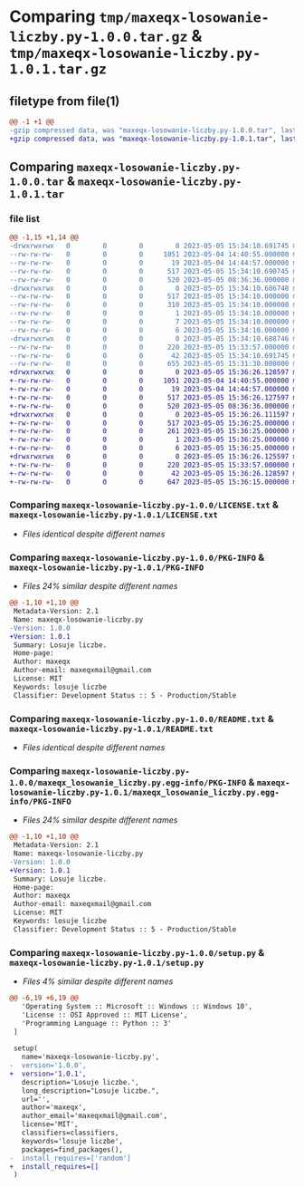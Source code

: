 # Comparing `tmp/maxeqx-losowanie-liczby.py-1.0.0.tar.gz` & `tmp/maxeqx-losowanie-liczby.py-1.0.1.tar.gz`

## filetype from file(1)

```diff
@@ -1 +1 @@
-gzip compressed data, was "maxeqx-losowanie-liczby.py-1.0.0.tar", last modified: Fri May  5 15:34:10 2023, max compression
+gzip compressed data, was "maxeqx-losowanie-liczby.py-1.0.1.tar", last modified: Fri May  5 15:36:26 2023, max compression
```

## Comparing `maxeqx-losowanie-liczby.py-1.0.0.tar` & `maxeqx-losowanie-liczby.py-1.0.1.tar`

### file list

```diff
@@ -1,15 +1,14 @@
-drwxrwxrwx   0        0        0        0 2023-05-05 15:34:10.691745 maxeqx-losowanie-liczby.py-1.0.0/
--rw-rw-rw-   0        0        0     1051 2023-05-04 14:40:55.000000 maxeqx-losowanie-liczby.py-1.0.0/LICENSE.txt
--rw-rw-rw-   0        0        0       19 2023-05-04 14:44:57.000000 maxeqx-losowanie-liczby.py-1.0.0/MANIFEST.in
--rw-rw-rw-   0        0        0      517 2023-05-05 15:34:10.690745 maxeqx-losowanie-liczby.py-1.0.0/PKG-INFO
--rw-rw-rw-   0        0        0      520 2023-05-05 08:36:36.000000 maxeqx-losowanie-liczby.py-1.0.0/README.txt
-drwxrwxrwx   0        0        0        0 2023-05-05 15:34:10.686748 maxeqx-losowanie-liczby.py-1.0.0/maxeqx_losowanie_liczby.py.egg-info/
--rw-rw-rw-   0        0        0      517 2023-05-05 15:34:10.000000 maxeqx-losowanie-liczby.py-1.0.0/maxeqx_losowanie_liczby.py.egg-info/PKG-INFO
--rw-rw-rw-   0        0        0      310 2023-05-05 15:34:10.000000 maxeqx-losowanie-liczby.py-1.0.0/maxeqx_losowanie_liczby.py.egg-info/SOURCES.txt
--rw-rw-rw-   0        0        0        1 2023-05-05 15:34:10.000000 maxeqx-losowanie-liczby.py-1.0.0/maxeqx_losowanie_liczby.py.egg-info/dependency_links.txt
--rw-rw-rw-   0        0        0        7 2023-05-05 15:34:10.000000 maxeqx-losowanie-liczby.py-1.0.0/maxeqx_losowanie_liczby.py.egg-info/requires.txt
--rw-rw-rw-   0        0        0        6 2023-05-05 15:34:10.000000 maxeqx-losowanie-liczby.py-1.0.0/maxeqx_losowanie_liczby.py.egg-info/top_level.txt
-drwxrwxrwx   0        0        0        0 2023-05-05 15:34:10.688746 maxeqx-losowanie-liczby.py-1.0.0/maxll/
--rw-rw-rw-   0        0        0      220 2023-05-05 15:33:57.000000 maxeqx-losowanie-liczby.py-1.0.0/maxll/__init__.py
--rw-rw-rw-   0        0        0       42 2023-05-05 15:34:10.691745 maxeqx-losowanie-liczby.py-1.0.0/setup.cfg
--rw-rw-rw-   0        0        0      655 2023-05-05 15:31:30.000000 maxeqx-losowanie-liczby.py-1.0.0/setup.py
+drwxrwxrwx   0        0        0        0 2023-05-05 15:36:26.128597 maxeqx-losowanie-liczby.py-1.0.1/
+-rw-rw-rw-   0        0        0     1051 2023-05-04 14:40:55.000000 maxeqx-losowanie-liczby.py-1.0.1/LICENSE.txt
+-rw-rw-rw-   0        0        0       19 2023-05-04 14:44:57.000000 maxeqx-losowanie-liczby.py-1.0.1/MANIFEST.in
+-rw-rw-rw-   0        0        0      517 2023-05-05 15:36:26.127597 maxeqx-losowanie-liczby.py-1.0.1/PKG-INFO
+-rw-rw-rw-   0        0        0      520 2023-05-05 08:36:36.000000 maxeqx-losowanie-liczby.py-1.0.1/README.txt
+drwxrwxrwx   0        0        0        0 2023-05-05 15:36:26.111597 maxeqx-losowanie-liczby.py-1.0.1/maxeqx_losowanie_liczby.py.egg-info/
+-rw-rw-rw-   0        0        0      517 2023-05-05 15:36:25.000000 maxeqx-losowanie-liczby.py-1.0.1/maxeqx_losowanie_liczby.py.egg-info/PKG-INFO
+-rw-rw-rw-   0        0        0      261 2023-05-05 15:36:25.000000 maxeqx-losowanie-liczby.py-1.0.1/maxeqx_losowanie_liczby.py.egg-info/SOURCES.txt
+-rw-rw-rw-   0        0        0        1 2023-05-05 15:36:25.000000 maxeqx-losowanie-liczby.py-1.0.1/maxeqx_losowanie_liczby.py.egg-info/dependency_links.txt
+-rw-rw-rw-   0        0        0        6 2023-05-05 15:36:25.000000 maxeqx-losowanie-liczby.py-1.0.1/maxeqx_losowanie_liczby.py.egg-info/top_level.txt
+drwxrwxrwx   0        0        0        0 2023-05-05 15:36:26.125597 maxeqx-losowanie-liczby.py-1.0.1/maxll/
+-rw-rw-rw-   0        0        0      220 2023-05-05 15:33:57.000000 maxeqx-losowanie-liczby.py-1.0.1/maxll/__init__.py
+-rw-rw-rw-   0        0        0       42 2023-05-05 15:36:26.128597 maxeqx-losowanie-liczby.py-1.0.1/setup.cfg
+-rw-rw-rw-   0        0        0      647 2023-05-05 15:36:15.000000 maxeqx-losowanie-liczby.py-1.0.1/setup.py
```

### Comparing `maxeqx-losowanie-liczby.py-1.0.0/LICENSE.txt` & `maxeqx-losowanie-liczby.py-1.0.1/LICENSE.txt`

 * *Files identical despite different names*

### Comparing `maxeqx-losowanie-liczby.py-1.0.0/PKG-INFO` & `maxeqx-losowanie-liczby.py-1.0.1/PKG-INFO`

 * *Files 24% similar despite different names*

```diff
@@ -1,10 +1,10 @@
 Metadata-Version: 2.1
 Name: maxeqx-losowanie-liczby.py
-Version: 1.0.0
+Version: 1.0.1
 Summary: Losuje liczbe.
 Home-page: 
 Author: maxeqx
 Author-email: maxeqxmail@gmail.com
 License: MIT
 Keywords: losuje liczbe
 Classifier: Development Status :: 5 - Production/Stable
```

### Comparing `maxeqx-losowanie-liczby.py-1.0.0/README.txt` & `maxeqx-losowanie-liczby.py-1.0.1/README.txt`

 * *Files identical despite different names*

### Comparing `maxeqx-losowanie-liczby.py-1.0.0/maxeqx_losowanie_liczby.py.egg-info/PKG-INFO` & `maxeqx-losowanie-liczby.py-1.0.1/maxeqx_losowanie_liczby.py.egg-info/PKG-INFO`

 * *Files 24% similar despite different names*

```diff
@@ -1,10 +1,10 @@
 Metadata-Version: 2.1
 Name: maxeqx-losowanie-liczby.py
-Version: 1.0.0
+Version: 1.0.1
 Summary: Losuje liczbe.
 Home-page: 
 Author: maxeqx
 Author-email: maxeqxmail@gmail.com
 License: MIT
 Keywords: losuje liczbe
 Classifier: Development Status :: 5 - Production/Stable
```

### Comparing `maxeqx-losowanie-liczby.py-1.0.0/setup.py` & `maxeqx-losowanie-liczby.py-1.0.1/setup.py`

 * *Files 4% similar despite different names*

```diff
@@ -6,19 +6,19 @@
   'Operating System :: Microsoft :: Windows :: Windows 10',
   'License :: OSI Approved :: MIT License',
   'Programming Language :: Python :: 3'
 ]
  
 setup(
   name='maxeqx-losowanie-liczby.py',
-  version='1.0.0',
+  version='1.0.1',
   description='Losuje liczbe.',
   long_description="Losuje liczbe.",
   url='',  
   author='maxeqx',
   author_email='maxeqxmail@gmail.com',
   license='MIT', 
   classifiers=classifiers,
   keywords='losuje liczbe',
   packages=find_packages(),
-  install_requires=['random'] 
+  install_requires=[] 
 )
```

